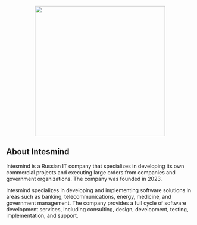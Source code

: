 <p align="center"><a href="https://intesmind.ru/" target="_blank"><img src="https://intesmind.ru/public/src/images/logotype/mian.svg" width="350"></a></p>

## About Intesmind

Intesmind is a Russian IT company that specializes in developing its own commercial projects and executing large orders from companies and government organizations. The company was founded in 2023.

Intesmind specializes in developing and implementing software solutions in areas such as banking, telecommunications, energy, medicine, and government management. The company provides a full cycle of software development services, including consulting, design, development, testing, implementation, and support.


